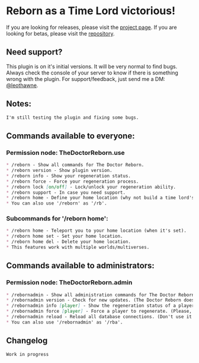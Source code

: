 # Reborn as a Time Lord victorious!
If you are looking for releases, please visit the [project page](https://dev.bukkit.org/projects/the-doctor-reborn). If you are looking for betas, please visit the [repository](https://github.com/leothawne/TheDoctorReborn/tree/master/betas).

## Need support?
This plugin is on it's initial versions. It will be very normal to find bugs. Always check the console of your server to know if there is something wrong with the plugin. For support/feedback, just send me a DM: [@leothawne](https://twitter.com/leothawne).

## Notes:
```markdown
I'm still testing the plugin and fixing some bugs.
```

## Commands available to everyone:
### Permission node: TheDoctorReborn.use
```markdown
* /reborn - Show all commands for The Doctor Reborn.
* /reborn version - Show plugin version.
* /reborn info - Show your regeneration status.
* /reborn force - Force your regeneration process.
* /reborn lock [on/off] - Lock/unlock your regeneration ability.
* /reborn support - In case you need support.
* /reborn home - Define your home location (why not build a time lord's temple and use this to set your home location?).
* You can also use '/reborn' as '/rb'.
```

### Subcommands for '/reborn home':
```markdown
* /reborn home - Teleport you to your home location (when it's set).
* /reborn home set - Set your home location.
* /reborn home del - Delete your home location.
* This features work with multiple worlds/multiverses.
```

## Commands available to administrators:
### Permission node: TheDoctorReborn.admin
```markdown
* /rebornadmin - Show all administration commands for The Doctor Reborn.
* /rebornadmin version - Check for new updates. (The Doctor Reborn doesn't check for new updates automatically!)
* /rebornadmin info [player] - Show the regeneration status of a player. (The name of the player is case sensitive.)
* /rebornadmin force [player] - Force a player to regenerate. (Please, use this with caution! The name of the player is case sensitive.)
* /rebornadmin reload - Reload all database connections. (Don't use it while someone is regenerating. If it happens, you may need to restart the server!) *This will be removed soon.
* You can also use '/rebornadmin' as '/rba'.
```

## Changelog
```markdown
Work in progress
```
